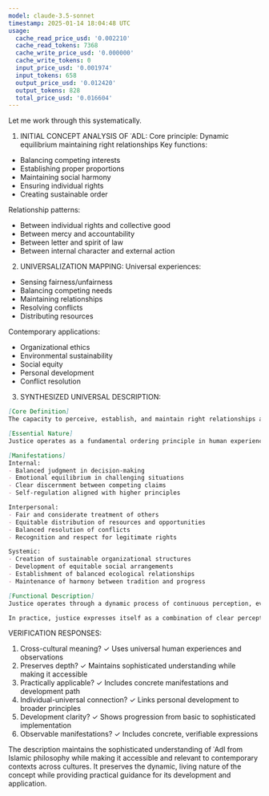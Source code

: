 ```yaml
---
model: claude-3.5-sonnet
timestamp: 2025-01-14 18:04:48 UTC
usage:
  cache_read_price_usd: '0.002210'
  cache_read_tokens: 7368
  cache_write_price_usd: '0.000000'
  cache_write_tokens: 0
  input_price_usd: '0.001974'
  input_tokens: 658
  output_price_usd: '0.012420'
  output_tokens: 828
  total_price_usd: '0.016604'
---
```


Let me work through this systematically.

1. INITIAL CONCEPT ANALYSIS OF ʿADL:
Core principle: Dynamic equilibrium maintaining right relationships
Key functions:
- Balancing competing interests
- Establishing proper proportions
- Maintaining social harmony
- Ensuring individual rights
- Creating sustainable order

Relationship patterns:
- Between individual rights and collective good
- Between mercy and accountability
- Between letter and spirit of law
- Between internal character and external action

2. UNIVERSALIZATION MAPPING:
Universal experiences:
- Sensing fairness/unfairness
- Balancing competing needs
- Maintaining relationships
- Resolving conflicts
- Distributing resources

Contemporary applications:
- Organizational ethics
- Environmental sustainability
- Social equity
- Personal development
- Conflict resolution

3. SYNTHESIZED UNIVERSAL DESCRIPTION:

```markdown
[Core Definition]
The capacity to perceive, establish, and maintain right relationships and proper proportions across all dimensions of existence. It manifests as an active principle of dynamic equilibrium that harmonizes competing needs and interests while ensuring the appropriate flow of rights, responsibilities, and resources.

[Essential Nature]
Justice operates as a fundamental ordering principle in human experience, functioning simultaneously as an internal compass, an interpersonal regulator, and a cosmic principle of balance. It represents not merely the mechanical application of rules, but a living intelligence that recognizes and maintains optimal relationships between parts within any whole. This quality emerges from deep perception of interconnectedness and manifests as the capacity to establish and maintain conditions where each element receives what it needs to fulfill its nature while contributing appropriately to the whole.

[Manifestations]
Internal:
- Balanced judgment in decision-making
- Emotional equilibrium in challenging situations
- Clear discernment between competing claims
- Self-regulation aligned with higher principles

Interpersonal:
- Fair and considerate treatment of others
- Equitable distribution of resources and opportunities
- Balanced resolution of conflicts
- Recognition and respect for legitimate rights

Systemic:
- Creation of sustainable organizational structures
- Development of equitable social arrangements
- Establishment of balanced ecological relationships
- Maintenance of harmony between tradition and progress

[Functional Description]
Justice operates through a dynamic process of continuous perception, evaluation, and adjustment. It begins with deep attention to the nature of things and their relationships, develops through careful consideration of proper proportions and appropriate measures, and manifests in actions that establish or restore optimal balance. This faculty grows through repeated exposure to situations requiring careful discernment and balanced response, gradually developing from simple fairness to sophisticated understanding of complex systemic relationships.

In practice, justice expresses itself as a combination of clear perception, balanced judgment, and appropriate action. It manifests in the ability to recognize what each situation requires, to weigh competing claims and interests fairly, and to implement solutions that serve the genuine good of all involved. This quality becomes increasingly refined through experience, moving from rigid rule-following to nuanced understanding of how to maintain harmony across multiple dimensions of life.
```

VERIFICATION RESPONSES:
1. Cross-cultural meaning? ✓ Uses universal human experiences and observations
2. Preserves depth? ✓ Maintains sophisticated understanding while making it accessible
3. Practically applicable? ✓ Includes concrete manifestations and development path
4. Individual-universal connection? ✓ Links personal development to broader principles
5. Development clarity? ✓ Shows progression from basic to sophisticated implementation
6. Observable manifestations? ✓ Includes concrete, verifiable expressions

The description maintains the sophisticated understanding of ʿAdl from Islamic philosophy while making it accessible and relevant to contemporary contexts across cultures. It preserves the dynamic, living nature of the concept while providing practical guidance for its development and application.